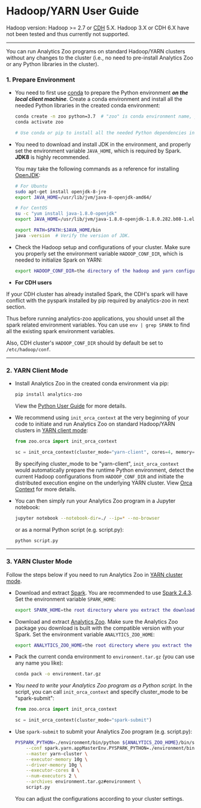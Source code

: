# Hadoop/YARN User Guide

Hadoop version: Hadoop >= 2.7 or [CDH](https://www.cloudera.com/products/open-source/apache-hadoop/key-cdh-components.html) 5.X. Hadoop 3.X or CDH 6.X have not been tested and thus currently not supported.

---

You can run Analytics Zoo programs on standard Hadoop/YARN clusters without any changes to the cluster (i.e., no need to pre-install Analytics Zoo or any Python libraries in the cluster).

### **1. Prepare Environment**

- You need to first use [conda](https://docs.conda.io/projects/conda/en/latest/user-guide/install/) to prepare the Python environment _**on the local client machine**_. Create a conda environment and install all the needed Python libraries in the created conda environment:

  ```bash
  conda create -n zoo python=3.7  # "zoo" is conda environment name, you can use any name you like.
  conda activate zoo

  # Use conda or pip to install all the needed Python dependencies in the created conda environment.
  ```

- You need to download and install JDK in the environment, and properly set the environment variable `JAVA_HOME`, which is required by Spark. __JDK8__ is highly recommended.

  You may take the following commands as a reference for installing [OpenJDK](https://openjdk.java.net/install/):

  ```bash
  # For Ubuntu
  sudo apt-get install openjdk-8-jre
  export JAVA_HOME=/usr/lib/jvm/java-8-openjdk-amd64/

  # For CentOS
  su -c "yum install java-1.8.0-openjdk"
  export JAVA_HOME=/usr/lib/jvm/java-1.8.0-openjdk-1.8.0.282.b08-1.el7_9.x86_64/jre

  export PATH=$PATH:$JAVA_HOME/bin
  java -version  # Verify the version of JDK.
  ```

- Check the Hadoop setup and configurations of your cluster. Make sure you properly set the environment variable `HADOOP_CONF_DIR`, which is needed to initialize Spark on YARN:

  ```bash
  export HADOOP_CONF_DIR=the directory of the hadoop and yarn configurations
  ```

- **For CDH users**

If your CDH cluster has already installed Spark, the CDH's spark will have conflict with the pyspark installed by pip required by analytics-zoo in next section.

Thus before running analytics-zoo applications, you should unset all the spark related environment variables. You can use `env | grep SPARK` to find all the existing spark environment variables.

Also, CDH cluster's `HADOOP_CONF_DIR` should by default be set to `/etc/hadoop/conf`.

---
### **2. YARN Client Mode**

- Install Analytics Zoo in the created conda environment via pip:

  ```bash
  pip install analytics-zoo
  ```

  View the [Python User Guide](./python.md) for more details.
  

- We recommend using `init_orca_context` at the very beginning of your code to initiate and run Analytics Zoo on standard Hadoop/YARN clusters in [YARN client mode](https://spark.apache.org/docs/latest/running-on-yarn.html#launching-spark-on-yarn):

  ```python
  from zoo.orca import init_orca_context

  sc = init_orca_context(cluster_mode="yarn-client", cores=4, memory="10g", num_nodes=2)
  ```

  By specifying cluster_mode to be "yarn-client", `init_orca_context` would automatically prepare the runtime Python environment, detect the current Hadoop configurations from `HADOOP_CONF_DIR` and initiate the distributed execution engine on the underlying YARN cluster. View [Orca Context](../Orca/Overview/orca-context.md) for more details.
  

- You can then simply run your Analytics Zoo program in a Jupyter notebook:

  ```bash
  jupyter notebook --notebook-dir=./ --ip=* --no-browser
  ```

  or as a normal Python script (e.g. script.py):

  ```bash
  python script.py
  ```

---
### **3. YARN Cluster Mode**

Follow the steps below if you need to run Analytics Zoo in [YARN cluster mode](https://spark.apache.org/docs/latest/running-on-yarn.html#launching-spark-on-yarn).

- Download and extract [Spark](https://spark.apache.org/downloads.html). You are recommended to use [Spark 2.4.3](https://archive.apache.org/dist/spark/spark-2.4.3/spark-2.4.3-bin-hadoop2.7.tgz). Set the environment variable `SPARK_HOME`:

  ```bash
  export SPARK_HOME=the root directory where you extract the downloaded Spark package
  ```

- Download and extract [Analytics Zoo](../release.md). Make sure the Analytics Zoo package you download is built with the compatible version with your Spark. Set the environment variable `ANALYTICS_ZOO_HOME`:

  ```bash
  export ANALYTICS_ZOO_HOME=the root directory where you extract the downloaded Analytics Zoo package
  ```

- Pack the current conda environment to `environment.tar.gz` (you can use any name you like):

  ```bash
  conda pack -o environment.tar.gz
  ```

- _You need to write your Analytics Zoo program as a Python script._ In the script, you can call `init_orca_context` and specify cluster_mode to be "spark-submit":

  ```python
  from zoo.orca import init_orca_context

  sc = init_orca_context(cluster_mode="spark-submit")
  ```

- Use `spark-submit` to submit your Analytics Zoo program (e.g. script.py):

  ```bash
  PYSPARK_PYTHON=./environment/bin/python ${ANALYTICS_ZOO_HOME}/bin/spark-submit-python-with-zoo.sh \
      --conf spark.yarn.appMasterEnv.PYSPARK_PYTHON=./environment/bin/python \
      --master yarn-cluster \
      --executor-memory 10g \
      --driver-memory 10g \
      --executor-cores 8 \
      --num-executors 2 \
      --archives environment.tar.gz#environment \
      script.py
  ```

  You can adjust the configurations according to your cluster settings.
